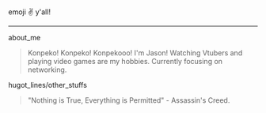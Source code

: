 emoji :v: y'all!
***
about_me
> Konpeko! Konpeko! Konpekooo! I'm Jason! Watching Vtubers and playing video games are my hobbies. Currently focusing on networking. 

hugot_lines/other_stuffs

> "Nothing is True, Everything is Permitted" - Assassin's Creed.
